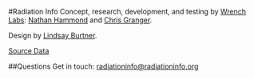 #Radiation Info
Concept, research, development, and testing by [Wrench Labs](http://www.wrenchlabs.com): [Nathan Hammond](http://www.nathanhammond.com) and [Chris Granger](http://www.chris-granger.com).

Design by [Lindsay Burtner](http://www.lindsayburtner.com).

[Source Data](https://spreadsheets.google.com/ccc?key=0ApnSRONV3LTVdEpxelZFMlFoTHlkWEgtZ3NiMHN2RlE&hl=en)

##Questions
Get in touch: radiationinfo@radiationinfo.org